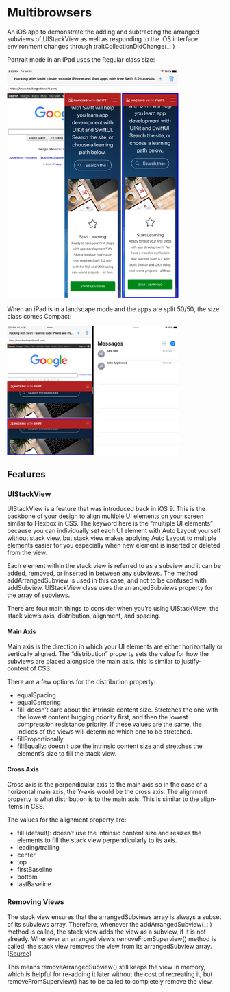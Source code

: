# Multibrowsers

An iOS app to demonstrate the adding and subtracting the arranged subviews of UIStackView as well as responding to the iOS interface environment changes through traitCollectionDidChange(_: )


Portrait mode in an iPad uses the Regular class size:

<img src="https://github.com/igibliss00/Multibrowsers/blob/master/README_assets/1.png" width="400">

When an iPad is in a landscape mode and the apps are split 50/50, the size class comes Compact:

<img src="https://github.com/igibliss00/Multibrowsers/blob/master/README_assets/2.png" width="400">

## Features

### UIStackView

UIStackView is a feature that was introduced back in iOS 9.  This is the backbone of your design to align multiple UI elements on your screen similar to Flexbox in CSS.  The keyword here is the “multiple UI elements” because you can individually set each UI element with Auto Layout yourself without stack view, but stack view makes applying Auto Layout to multiple elements easier for you especially when new element is inserted or deleted from the view.  

Each element within the stack view is referred to as a subview and it can be added, removed, or inserted in between any subviews. The method addArrangedSubview is used in this case, and not to be confused with addSubview.  UIStackView class uses the arrangedSubviews property for the array of subviews.

There are four main things to consider when you’re using UIStackView: the stack view’s axis, distribution, alignment, and spacing. 

#### Main Axis

Main axis is the direction in which your UI elements are either horizontally or vertically aligned.  The “distribution” property sets the value for how the subviews are placed alongside the main axis.  this is similar to justify-content of CSS.

There are a few options for the distribution property:

- equalSpacing
- equalCentering
- fill: doesn’t care about the intrinsic content size. Stretches the one with the lowest content hugging priority first, and then the lowest compression resistance priority. If these values are the same, the indices of the views will determine which one to be stretched.
- fillProportionally
- fillEqually: doesn’t use the intrinsic content size and stretches the element’s size to fill the stack view.

#### Cross Axis

Cross axis is the perpendicular axis to the main axis so in the case of a horizontal main axis, the Y-axis would be the cross axis.  The alignment property is what distribution is to the main axis. This is similar to the align-items in CSS.

The values for the alignment property are:

- fill (default): doesn’t use the intrinsic content size and resizes the elements to fill the stack view perpendicularly to its axis. 
- leading/trailing
- center
- top
- firstBaseline
- bottom
- lastBaseline

### Removing Views

The stack view ensures that the arrangedSubviews array is always a subset of its subviews array.   Therefore, whenever the addArrangedSubview(_: ) method is called, the stack view adds the view as a subview, if it is not already. Whenever an arranged view’s removeFromSuperview() method is called, the stack view removes the view from its arrangedSubview array. ([Source](https://developer.apple.com/documentation/uikit/uistackview/1616232-arrangedsubviews))

This means removeArrangedSubview() still keeps the view in memory, which is helpful for re-adding it later without the cost of recreating it, but removeFromSuperview() has to be called to completely remove the view.



